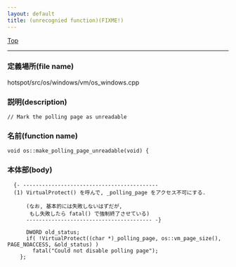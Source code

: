 ```yaml
---
layout: default
title: (unrecognied function)(FIXME!)
---
```

[Top](../index.html)

--- 
### 定義場所(file name)
hotspot/src/os/windows/vm/os_windows.cpp
### 説明(description)

```
// Mark the polling page as unreadable
```

### 名前(function name)
```
void os::make_polling_page_unreadable(void) {
```

### 本体部(body)
```
  {- -------------------------------------------
  (1) VirtualProtect() を呼んで, _polling_page をアクセス不可にする.
    
      (なお, 基本的には失敗しないはずだが, 
       もし失敗したら fatal() で強制終了させている)
      ---------------------------------------- -}

	  DWORD old_status;
	  if( !VirtualProtect((char *)_polling_page, os::vm_page_size(), PAGE_NOACCESS, &old_status) )
	    fatal("Could not disable polling page");
	};
	
```


